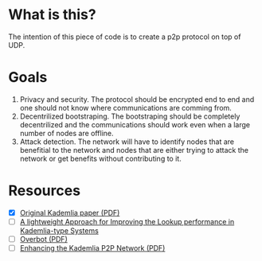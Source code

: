 # What is this?
The intention of this piece of code is to create a p2p protocol on top of UDP.

# Goals
1. Privacy and security. The protocol should be encrypted end to end and one should not know where communications are comming from.
2. Decentrilized bootstraping. The bootstraping should be completely decentrilized and the communications should work even when a large number of nodes are offline.
3. Attack detection. The network will have to identify nodes that are benefitial to the network and nodes that are either trying to attack the network or get benefits without contributing to it.

# Resources
- [x] [Original Kademlia paper (PDF)](https://pdos.csail.mit.edu/~petar/papers/maymounkov-kademlia-lncs.pdf)
- [ ] [A lightweight Approach for Improving the Lookup performance in Kademlia-type Systems](https://arxiv.org/pdf/1408.3079.pdf)
- [ ] [Overbot (PDF)](https://seclab.ccs.neu.edu/static/publications/securecomm2008overbot.pdf)
- [ ] [Enhancing the Kademlia P2P Network (PDF)](https://www.researchgate.net/publication/274547077_Enhancing_the_Kademlia_P2P_Network/link/570fa3b808ae38897ba2c903/download)
